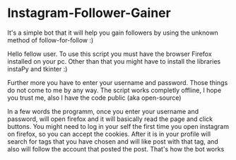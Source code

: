 # Instagram-Follower-Gainer
It's a simple bot that it will help you gain followers by using the unknown method of follow-for-follow :)

Hello fellow user. To use this script you must have the browser Firefox installed on your pc. Other than that you might have to install the libraries instaPy and tkinter :)

Further more you have to enter your username and password. Those things do not come to me by any way. The script works completly offline, I hope you trust me, also I have the code public (aka open-source)

In a few words the programm, once you enter your username and password, will open firefox and it will basically read the page and click buttons. You might need to log in your self the first time you open instagram on firefox, so you can accept the cookies. After it is in your profile will search for tags that you have chosen and will like post with that tag, and also will follow the account that posted the post. That's how the bot works
